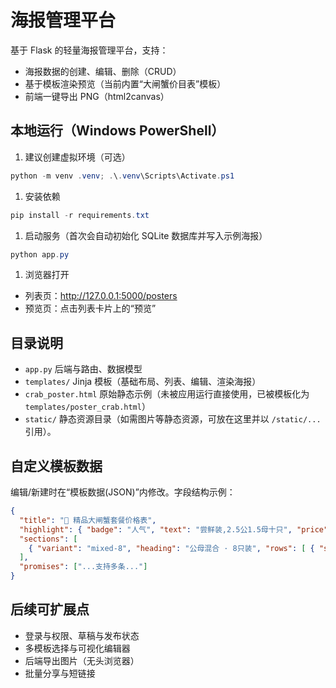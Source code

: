 # 海报管理平台

基于 Flask 的轻量海报管理平台，支持：

- 海报数据的创建、编辑、删除（CRUD）
- 基于模板渲染预览（当前内置“大闸蟹价目表”模板）
- 前端一键导出 PNG（html2canvas）

## 本地运行（Windows PowerShell）

1. 建议创建虚拟环境（可选）

```powershell
python -m venv .venv; .\.venv\Scripts\Activate.ps1
```

1. 安装依赖

```powershell
pip install -r requirements.txt
```

1. 启动服务（首次会自动初始化 SQLite 数据库并写入示例海报）

```powershell
python app.py
```

1. 浏览器打开

- 列表页：<http://127.0.0.1:5000/posters>
- 预览页：点击列表卡片上的“预览”

## 目录说明

- `app.py` 后端与路由、数据模型
- `templates/` Jinja 模板（基础布局、列表、编辑、渲染海报）
- `crab_poster.html` 原始静态示例（未被应用运行直接使用，已被模板化为 `templates/poster_crab.html`）
- `static/` 静态资源目录（如需图片等静态资源，可放在这里并以 `/static/...` 引用）。

## 自定义模板数据

编辑/新建时在“模板数据(JSON)”内修改。字段结构示例：

```json
{
  "title": "🦀 精品大闸蟹套餐价格表",
  "highlight": { "badge": "人气", "text": "尝鲜装,2.5公1.5母十只", "price": "108" },
  "sections": [
    { "variant": "mixed-8", "heading": "公母混合 · 8只装", "rows": [ { "spec": "3.0公2.0母（公母各4只）", "price": "168" } ] }
  ],
  "promises": ["...支持多条..."]
}
```

## 后续可扩展点

- 登录与权限、草稿与发布状态
- 多模板选择与可视化编辑器
- 后端导出图片（无头浏览器）
- 批量分享与短链接
